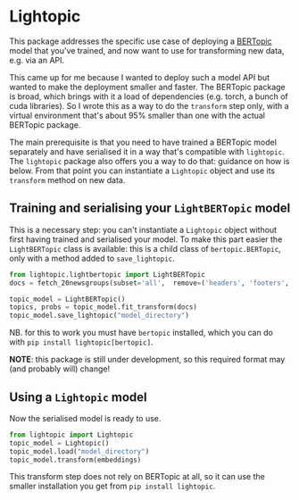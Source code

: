 # Lightopic

This package addresses the specific use case of deploying a [BERTopic](https://maartengr.github.io/BERTopic/index.html) model that you've trained, and now want to use for transforming new data, e.g. via an API.

This came up for me because I wanted to deploy such a model API but wanted to make the deployment smaller and faster. The BERTopic package is broad, which brings with it a load of dependencies (e.g. torch, a bunch of cuda libraries). So I wrote this as a way to do the `transform` step only, with a virtual environment that's about 95% smaller than one with the actual BERTopic package.

The main prerequisite is that you need to have trained a BERTopic model separately and have serialised it in a way that's compatible with `lightopic`. The `lightopic` package also offers you a way to do that: guidance on how is below. From that point you can instantiate a `Lightopic` object and use its `transform` method on new data.

## Training and serialising your `LightBERTopic` model

This is a necessary step: you can't instantiate a `Lightopic` object without first having trained and serialised your model. To make this part easier the `LightBERTopic` class is available: this is a child class of `bertopic.BERTopic`, only with a method added to `save_lightopic`.
```python
from lightopic.lightbertopic import LightBERTopic
docs = fetch_20newsgroups(subset='all',  remove=('headers', 'footers', 'quotes'))['data']

topic_model = LightBERTopic()
topics, probs = topic_model.fit_transform(docs)
topic_model.save_lightopic("model_directory")
```

NB. for this to work you must have `bertopic` installed, which you can do with `pip install lightopic[bertopic]`.

**NOTE**: this package is still under development, so this required format may (and probably will) change!

## Using a `Lightopic` model

Now the serialised model is ready to use.

```python
from lightopic import Lightopic
topic_model = Lightopic()
topic_model.load("model_directory")
topic_model.transform(embeddings)
```

This transform step does not rely on BERTopic at all, so it can use the smaller installation you get from `pip install lightopic`.
